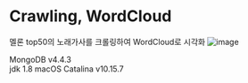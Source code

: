 # Crawling, WordCloud
멜론 top50의 노래가사를 크롤링하여 WordCloud로 시각화
![image](https://user-images.githubusercontent.com/62678380/107290500-fb1e0d00-6aa9-11eb-8174-e763b4141f51.png)

MongoDB v4.4.3   
jdk 1.8
macOS Catalina v10.15.7

